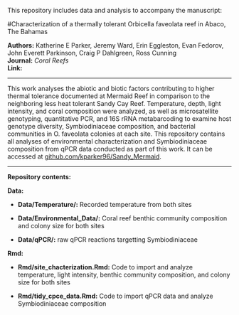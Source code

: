This repository includes data and analysis to accompany the manuscript:


#Characterization of a thermally tolerant Orbicella faveolata reef in Abaco, The Bahamas

**Authors:** Katherine E Parker, Jeremy Ward, Erin Eggleston, Evan Fedorov, John Everett Parkinson, Craig P Dahlgreen, Ross Cunning  
**Journal:** *Coral Reefs*  
**Link:**

---
This work analyses the abiotic and biotic factors contributing to higher thermal tolerance documented at Mermaid Reef in comparison to the neighboring less heat tolerant Sandy Cay Reef. Temperature, depth, light intensity, and coral composition were analyzed, as well as microsatellite genotyping, quantitative PCR, and 16S rRNA metabarcoding to examine host genotype diversity, Symbiodiniaceae composition, and bacterial communities in O. faveolata colonies at each site. This repository contains all analyses of environmental characterization and Symbiodiniaceae composition from qPCR data conducted as part of this work. It can be accessed at [github.com/kparker96/Sandy_Mermaid](https://github.com/kparker96/Sandy_Mermaid).

---
**Repository contents:**  
  
**Data:**  
  
* **Data/Temperature/:** Recorded temperature from both sites

* **Data/Environmental_Data/:** Coral reef benthic community composition and colony size for both sites
*  **Data/qPCR/:** raw qPCR reactions targetting Symbiodiniaceae  

**Rmd:** 

* **Rmd/site_chacterization.Rmd:** Code to import and analyze temperature, light intensity, benthic community composition, and colony size for both sites 

* **Rmd/tidy_cpce_data.Rmd:** Code to import qPCR data and analyze Symbiodiniaceae composition 

